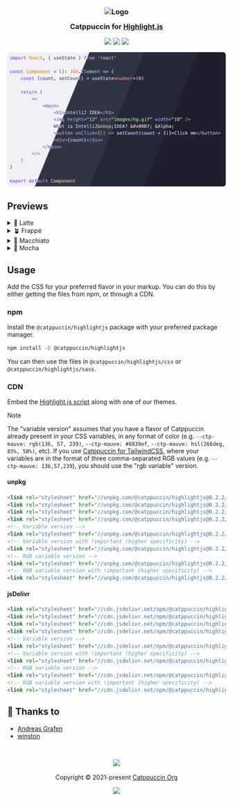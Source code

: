<h3 align="center">
	<img src="https://raw.githubusercontent.com/catppuccin/catppuccin/main/assets/logos/exports/1544x1544_circle.png" width="100" alt="Logo"/><br/>
	<img src="https://raw.githubusercontent.com/catppuccin/catppuccin/main/assets/misc/transparent.png" height="30" width="0px"/>
	Catppuccin for <a href="https://github.com/highlightjs/highlight.js">Highlight.js</a>
	<img src="https://raw.githubusercontent.com/catppuccin/catppuccin/main/assets/misc/transparent.png" height="30" width="0px"/>
</h3>

<p align="center">
	<a href="https://github.com/catppuccin/highlightjs/stargazers"><img src="https://img.shields.io/github/stars/catppuccin/highlightjs?colorA=363a4f&colorB=b7bdf8&style=for-the-badge"></a>
	<a href="https://github.com/catppuccin/highlightjs/issues"><img src="https://img.shields.io/github/issues/catppuccin/highlightjs?colorA=363a4f&colorB=f5a97f&style=for-the-badge"></a>
	<a href="https://github.com/catppuccin/highlightjs/contributors"><img src="https://img.shields.io/github/contributors/catppuccin/highlightjs?colorA=363a4f&colorB=a6da95&style=for-the-badge"></a>
</p>

<p align="center">
	<img src="assets/preview.webp"/>
</p>

## Previews

<details>
<summary>🌻 Latte</summary>
<img src="assets/latte.webp"/>
</details>
<details>
<summary>🪴 Frappé</summary>
<img src="assets/frappe.webp"/>
</details>
<details>
<summary>🌺 Macchiato</summary>
<img src="assets/macchiato.webp"/>
</details>
<details>
<summary>🌿 Mocha</summary>
<img src="assets/mocha.webp"/>
</details>

## Usage

Add the CSS for your preferred flavor in your markup. You can do this by either getting the files from npm, or through a CDN.

### npm

Install the `@catppuccin/highlightjs` package with your preferred package manager.

```bash
npm install -D @catppuccin/highlightjs
```

You can then use the files in `@catppuccin/highlightjs/css` or `@catppuccin/highlightjs/sass`.

### CDN

Embed the [Highlight.js script](https://highlightjs.org/download/) along with one of our themes.

> [!NOTE]
> The "variable version" assumes that you have a flavor of Catppuccin already present in your CSS variables, in any format of color (e.g. `--ctp-mauve: rgb(136, 57, 239)`, `--ctp-mauve: #8839ef`, `--ctp-mauve: hsl(266deg, 85%, 58%)`, etc).
> If you use [Catppuccin for TailwindCSS](https://github.com/catppuccin/tailwindcss), where your variables are in the format of three comma-separated RGB
> values (e.g. `--ctp-mauve: 136,57,239`), you should use the "rgb variable" version.

<!-- x-release-please-start-version -->

#### unpkg

```html
<link rel="stylesheet" href="//unpkg.com/@catppuccin/highlightjs@0.2.2/css/catppuccin-latte.css">
<link rel="stylesheet" href="//unpkg.com/@catppuccin/highlightjs@0.2.2/css/catppuccin-frappe.css">
<link rel="stylesheet" href="//unpkg.com/@catppuccin/highlightjs@0.2.2/css/catppuccin-macchiato.css">
<link rel="stylesheet" href="//unpkg.com/@catppuccin/highlightjs@0.2.2/css/catppuccin-mocha.css">
<!-- Variable version -->
<link rel="stylesheet" href="//unpkg.com/@catppuccin/highlightjs@0.2.2/css/catppuccin.variables.css">
<!-- Variable version with !important (higher specificity) -->
<link rel="stylesheet" href="//unpkg.com/@catppuccin/highlightjs@0.2.2/css/catppuccin.variables.important.css">
<!-- RGB variable version -->
<link rel="stylesheet" href="//unpkg.com/@catppuccin/highlightjs@0.2.2/css/catppuccin.variables.rgb.css">
<!-- RGB variable version with !important (higher specificity) -->
<link rel="stylesheet" href="//unpkg.com/@catppuccin/highlightjs@0.2.2/css/catppuccin.variables.rgb.important.css">
```

#### jsDelivr

```html
<link rel="stylesheet" href="//cdn.jsdelivr.net/npm/@catppuccin/highlightjs@0.2.2/css/catppuccin-latte.css">
<link rel="stylesheet" href="//cdn.jsdelivr.net/npm/@catppuccin/highlightjs@0.2.2/css/catppuccin-frappe.css">
<link rel="stylesheet" href="//cdn.jsdelivr.net/npm/@catppuccin/highlightjs@0.2.2/css/catppuccin-macchiato.css">
<link rel="stylesheet" href="//cdn.jsdelivr.net/npm/@catppuccin/highlightjs@0.2.2/css/catppuccin-mocha.css">
<!-- Variable version -->
<link rel="stylesheet" href="//cdn.jsdelivr.net/npm/@catppuccin/highlightjs@0.2.2/css/catppuccin.variables.css">
<!-- Variable version with !important (higher specificity) -->
<link rel="stylesheet" href="//cdn.jsdelivr.net/npm/@catppuccin/highlightjs@0.2.2/css/catppuccin.variables.important.css">
<!-- RGB variable version -->
<link rel="stylesheet" href="//cdn.jsdelivr.net/npm/@catppuccin/highlightjs@0.2.2/css/catppuccin.variables.rgb.css">
<!-- RGB variable version with !important (higher specificity) -->
<link rel="stylesheet" href="//cdn.jsdelivr.net/npm/@catppuccin/highlightjs@0.2.2/css/catppuccin.variables.rgb.important.css">
```

<!-- x-release-please-end -->

## 💝 Thanks to

- [Andreas Grafen](https://github.com/andreasgrafen)
- [winston](https://github.com/nekowinston)

&nbsp;

<p align="center">
	<img src="https://raw.githubusercontent.com/catppuccin/catppuccin/main/assets/footers/gray0_ctp_on_line.svg?sanitize=true" />
</p>

<p align="center">
	Copyright &copy; 2021-present <a href="https://github.com/catppuccin" target="_blank">Catppuccin Org</a>
</p>

<p align="center">
	<a href="https://github.com/catppuccin/catppuccin/blob/main/LICENSE"><img src="https://img.shields.io/static/v1.svg?style=for-the-badge&label=License&message=MIT&logoColor=d9e0ee&colorA=363a4f&colorB=b7bdf8"/></a>
</p>
